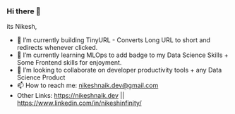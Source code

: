 ### Hi there 👋

its Nikesh,

- 🔭 I’m currently building TinyURL - Converts Long URL to short and redirects whenever clicked.
- 🌱 I’m currently learning MLOps to add badge to my Data Science Skills + Some Frontend skills for enjoyment.
- 👯 I’m looking to collaborate on developer productivity tools + any Data Science Product
- 📫 How to reach me: nikeshnaik.dev@gmail.com 
- Other Links: https://nikeshnaik.dev || https://www.linkedin.com/in/nikeshinfinity/

